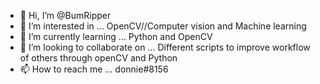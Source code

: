 - 👋 Hi, I’m @BumRipper 
- 👀 I’m interested in ... OpenCV//Computer vision and Machine learning
- 🌱 I’m currently learning ... Python and OpenCV
- 💞️ I’m looking to collaborate on ... Different scripts to improve workflow of others through openCV and Python
- 📫 How to reach me ... donnie#8156

<!---
BumRipper is a ✨ Bum ✨ 
--->
